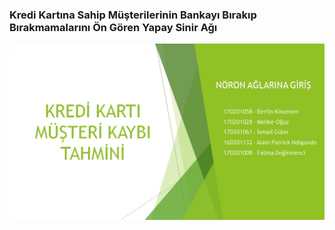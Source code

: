 ### Kredi Kartına Sahip Müşterilerinin Bankayı Bırakıp Bırakmamalarını Ön Gören Yapay Sinir Ağı

<img src="https://github.com/melikeoguz/credit-cart-customers-bank-churners-with-neural-network/blob/main/images/1.jpg">